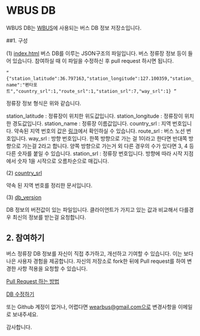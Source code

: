 # WBUS DB
WBUS DB는 [WBUS](http://play.google.com/store/apps/details?id=com.tarks.transport)에 사용되는 버스 DB 정보 저장소입니다.


##1. 구성

(1) [index.html](https://github.com/jeonghunn/wbus_db/blob/master/index.html)
버스 DB를 이루는 JSON구조의 파일입니다. 버스 정류장 정보 등이 들어 있습니다.  참여하실 때 이 파일을 수정하신 후  pull request 하시면 됩니다.

“`
{"station_latitude":36.797163,"station_longitude":127.100359,"station_name":"펜타포트","country_srl":1,"route_srl":1,"station_srl":7,"way_srl":1}
“`

정류장 정보 형식은 위와 같습니다.

station_latitude : 정류장이 위치한 위도값입니다.
station_longitude : 정류장이 위치한 경도값입니다.
station_name : 정류장 이름값입니다.
country_srl : 지역 번호입니다. 약속된 지역 번호의 값은 [링크](https://github.com/jeonghunn/wbus_db/blob/master/country_srl.md)에서 확인하실 수 있습니다.
route_srl : 버스 노선 번호입니다.
way_srl : 방향 번호입니다. 한쪽 방향으로 가는 걸 1이라고 한다면 반대쪽 방향으로 가는걸 2라고 합니다. 양쪽 방향으로 가는거 외 다른 경우의 수가 있다면 3, 4 등 다른 숫자를 붙일 수 있습니다.
station_srl : 정류장 번호입니다. 방향에 따라 시작 지점에서 숫자 1을 시작으로 오름차순으로 매깁니다.

(2) [country_srl](https://github.com/jeonghunn/wbus_db/blob/master/country_srl.md)

약속 된 지역 번호를 정리한 문서입니다.

(3) [db_version](https://github.com/jeonghunn/wbus_db/blob/master/db_version.html)

DB 정보의 버전값이 있는 파일입니다. 클라이언트가 가지고 있는 값과 비교해서 다를경우 최신의 정보를 받는걸 요청합니다.

## 2. 참여하기

버스 정류장 DB 정보를 자신이 직접  추가하고, 개선하고 기여할 수 있습니다. 이는 보다 나은 사용자 경험을 제공합니다.
자신의 저장소로 fork한 뒤에 Pull request를 하여 변경한 사항 적용을 요청할 수 있습니다.

[Pull Request 하는 방법](https://www.xpressengine.com/devlog/22791272)

[DB 수정하기](https://github.com/jeonghunn/wbus_db/edit/master/index.html)

또는 Github 계정이 없거나, 어렵다면 wearbus@gmail.com으로 변경사항을 이메일로 보내주세요. 

감사합니다.
